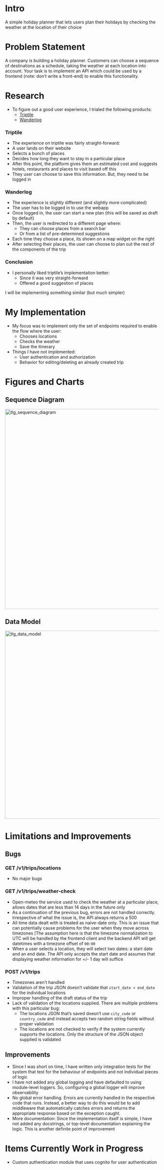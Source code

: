 # Intro
A simple holiday planner that lets users plan their holidays by checking the weather at the location of their choice

# Problem Statement
A company is building a holiday planner. Customers can choose a sequence of destinations as a schedule, taking the weather at each location into account.
Your task is to implement an API which could be used by a frontend (note: don’t write a front-end) to enable this functionality.

# Research

- To figure out a good user experience, I trialed the following products:
    - [Triptile](https://triptile.com/)
    - [Wanderlog](https://wanderlog.com/home)

### Triptile

- The experience on triptile was fairly straight-forward:
- A user lands on their website
- Selects a bunch of places
- Decides how long they want to stay in a particular place
- After this point, the platform gives them an estimated cost and suggests hotels, restaurants and places to visit based off this
- They user can choose to save this information. But, they need to be logged in

### Wanderlog

- The experience is slightly different (and slightly more complicated)
- The user has to be logged in to use the webapp
- Once logged in, the user can start a new plan (this will be saved as draft by default)
- Then, the user is redirected to a different page where:
    - They can choose places from a search bar
    - Or from a list of pre-determined suggestions
- Each time they choose a place, its shown on a map widget on the right
- After selecting their places, the user can choose to plan out the rest of the components of the trip

### Conclusion

- I personally liked triptile’s implementation better:
    - Since it was very straight-forward
    - Offered a good suggestion of places

I will be implementing something similar (but much simpler)

# My Implementation

- My focus was to implement only the set of endpoints required to enable the flow where the user:
    - Chooses locations
    - Checks the weather
    - Save the itinerary
- Things I have not implemented:
    - User authentication and authorization
    - Behavior for editing/deleting an already created trip
# Figures and Charts
## Sequence Diagram
<img width="655" alt="tlg_sequence_diagram" src="https://github.com/krishnamurthypranesh/yurucamp/assets/30997905/b66b3e07-1ba5-49f7-ba92-8d8074c2246f">

## Data Model
<img width="616" alt="tlg_data_model" src="https://github.com/krishnamurthypranesh/yurucamp/assets/30997905/5a3fc034-9ef8-42e4-b8f7-5bc3a5421697">

# Limitations and Improvements
## Bugs
### GET /v1/trips/locations
- No major bugs

### GET /v1/trips/weather-check
- Open-meteo the service used to check the weather at a particular place, allows dates that are less than 14 days in the future only
- As a continuation of the previous bug, errors are not handled correctly. Irrespective of what the issue is, the API always returns a 500
- All time data dealt with is treated as naive-date only. This is an issue that can potentially cause problems for the user when they move across timezones
[The assumption here is that the timezone normalization to UTC will be handled by the frontend client and the backend API will get datetimes with a timezone offset of `00:00`
- When a user selects a location, they will select two dates: a start date and an end date. The API only accepts the start date and assumes that displaying weather information for +/-  1 day will suffice

### POST /v1/trips
- Timezones aren’t handled
- Validation of the trip JSON doesn’t validate that `start_date < end_date` for the individual locations
- Improper handling of the draft status of the trip
- Lack of validation of the locations supplied. There are multiple problems with this particular bug:
    - The locations JSON that’s saved doesn’t use `city_code` or `country_code` and instead accepts two random string fields without proper validation
    - The locations are not checked to verify if the system currently supports the locations. Only the structure of the JSON object supplied is validated

## Improvements
- Since I was short on time, I have written only integration tests for the system that test for the behaviour of endpoints and not individual pieces of logic
- I have not added any global logging and have defaulted to using module-level loggers. So, configuring a global logger will improve observability
- No global error handling. Errors are currently handled in the respective code that runs. Instead, a better way to do this would be to add middleware that automatically catches errors and returns the appropriate response based on the exception caught.
- More documentation: Since the implementation itself is simple, I have not added any docstrings, or top-level documentation explaining the logic. This is another definite point of improvement

# Items Currently Work in Progress
- Custom authentication module that uses cognito for user authentication
